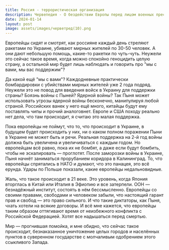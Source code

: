 ```yaml
---
title: Россия - террористическая организация
description: Червепедия - О бездействии Европы перед лицом военных преступлений России.
date: 2024-01-14
layout: post
image: assets/images/черветред(10).png
---
```


<p>Европейцы сидят и смотрят, как россияне каждый день стреляют ракетами по Украине, убивают мирных жителей по 30-50 человек. А они дают небольшую помощь, какие-то ракетки по чуть-чуть. Неужели это сейчас такое время, когда можно спокойно геноцидить целую страну, а остальной мир будет лишь наблюдать и говорить про "мы с вами, мы вас поддержим"?</p>

<p>Да какой ещё "мы с вами"? Каждодневные практически бомбардировки с убийствами мирных жителей уже 2 года подряд. Неужели это не повод для введения войск в Украину для поддержки страны? Боязнь войны с Пыней? Ядерной войны? Так Пыня может использовать угрозы ядерной войны бесконечно, манипулируя любой страной. Российских ванек у него ещё много, китайцы будут ему поставлять чипы и прочий аналоговнет. Европе и США походу реально нет дела, что там происходит, я считаю это малая поддержка.</p>

<p>Пока европейцы не поймут, что то, что происходит в Украине, в будущем будет происходить у них, ни о каком полном поражении Пыни в Украине не может быть и речи. Реальная поддержка на 2-й год войны должна быть увеличена и увеличиваться с каждым годом. Но европейцам всё равно, пока их не бомбят, а даже если будут бомбить, чтобы не эскалировать — проглотят. После заморозки войны в Украине, Пыня начнёт заниматься прорубанием коридора в Калининград. То, что европейцы спрятались в НАТО и думают, что это панацея, это всё ерунда. Удары по Польше показали, какие европейцы недальновидные.</p>

<p>Жаль, что такое происходит в 21 веке. Это уровень, когда Япония вторглась в Китай или Италия в Эфиопию и все затерпели. ООН — безнадёжный институт, состоять в нём бессмысленно. Европейцы со своими правами, свободами и человеком забыли, что настоящий гарант прав и свобод — это право сильного. И что такие диктаторы, как Пыня, чхать хотели на всякие договоры. И всё мне кажется, что европейцы таким образом оттягивают время от неизбежного конфликта с Российской Федерацией. Хотят все надышаться перед смертью.</p>

<p>Мир — прогнившая помойка, и мне обидно, что сейчас такое происходит, безнаказанное уничтожение целых городов и населённых пунктов в суверенном государстве с молчаливым одобрением этого ссыкливого Запада.</p>